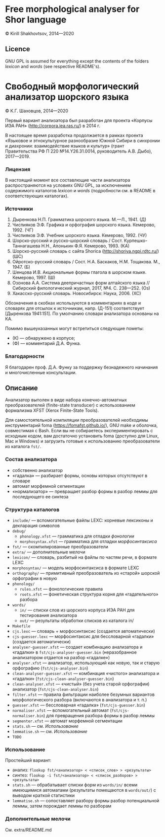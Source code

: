# Free morphological analyser for Shor language
© Kirill Shakhovtsov, 2014—2020

## Licence
GNU GPL is assumed for everything except the contents of the folders _lexicon_ and _words_ (see respective README's).

# Свободный морфологический анализатор шорского языка
© К.Г. Шаховцов, 2014—2020

Первый вариант анализатора был разработан для проекта «Корпусы ИЭА РАН» (http://corpora.iea.ras.ru/) в 2014 г.

В настоящее время разработка продолжается в рамках проекта «Языковое и этнокультурное разнообразие Южной Сибири в синхронии и диахронии: взаимодействие языков и культур» (грант Правительства РФ П 220 №14.Y26.31.0014, руководитель А.В. Дыбо), 2017—2019.

### Лицензия
В настоящий момент все составлющие части анализатора распространяются на условиях GNU GPL, за исключением содержимого каталогов _lexicon_ и _words_ (подробности см. в README в соответствующих каталогах).

### Источники

1. Дыренкова Н.П. Грамматика шорского языка. М.—Л., 1941. (Д)
2. Чиспияков Э.Ф. Графика и орфография шорского языка. Кемерово, 1992. (ЧГ)
3. Чиспияков Э.Ф. Учебник шорского языка.  Кемерово, 1992. (ЧУ)
4. Шорско-русский и русско-шорский словарь / Сост. Курпешко-Таннагашева Н.Н., Апонькин Ф.Я. Кемерово, 1993. (КА)
5. Шорско-русский словарь с сайта Shorica (http://shoriya.ngpi.rdtc.ru/) (ШС)
6. Ойротско-русский словарь / Сост. Н.А. Баскаков, Н.М. Тощакова. М., 1947. (Б)
7. Шенцова И.В. Акциональные формы глагола в шорском языке. Кемерово, 1997. (Ш)
8. Озонова А.А. Система деепричастных форм алтайского языка // Сибирский филологический журнал, 2017, №4. С. 238—252. (Оз)
9. Хакасско-русский словарь. Новосибирск: Наука, 2006. (ХС)

Обозначения в скобках используются в комментариях в коде и словарях для отсылок к источникам, напр. (Д-151) соответствует [Дыренкова 1941:151]. По умолчанию словари анализатора основаны на КА.

Помимо вышеуказанных могут встретиться следующие пометы:
* (К) — обнаружено в корпусе;
* (Ф) — комментарий Д.А. Функа.

### Благодарности
Я благодарен проф. Д.А. Функу за поддержку безнадежного начинания и многочисленные консультации.

## Описание
Анализатор выполен в виде набора конечно-автоматных преобразователей (finite-state transducer) с использованием формализма XFST (Xerox Finite-State Tools).

Для самостоятельной компиляции преобразователей необходимы инструментарий foma (https://fomafst.github.io/), GNU make и оболочка, совместимая с Bash. Если вы не собираетесь экспериментировать с исходным кодом, вам достаточно установить foma (доступно для Linux, Mac и Windows) и загрузить готовые к использованию преобразователи из каталога `fst/`.

### Состав анализатора
* собственно анализатор
* «гадалка» — разбирает формы, основы которых отсутствуют в словаре
* автомат морфемной сегментации
* «нормализатор» — превращает разбор формы в разбор леммы для последующего ее синтеза

### Структура каталогов
* `include/` — вспомогательные файлы LEXC: корневые лексиконы и декларация символов
* `debug/`
	* `phonology.xfst` — грамматика для отладки _фонологии_
	* `morphosyntax.xfst` — грамматика для отладки _морфосинтаксиса_
* `fst/` — скомпилированные преобразователи
* `extra/` — дополнительные мелочи
* `lexicon/` — словарь, разбитый на файлы по частям речи, в формате LEXC
* `morphosyntax/` — модель морфосинтаксиса в формате LEXC
* `orthography/` — примитивный преобразователь из «старой» шорской орфографии в новую
* `phonology/`
	* `rules.xfst` — фонологические правила
	* `roots.xfst` — фонетическая структура корня для «гадательного» разбора
* `words/`
	* `in/` — списки слов из шорского корпуса ИЭА РАН для тестирования анализатора
	* `out/` — результаты обработки списков из каталога in/
* `Makefile`
* `cjs.lexc` — словарь + морфосинтаксис (создается автоматически)
* `cjs-guesser.lexc` — морфосинтаксис для бессловарной «гадалки» (создается автоматически)
* `analyser-guesser.xfst` — создает комбинацию анализатора и «гадалки» в `fst/cjs-analyser-guesser.bin` (неразобранное анализатором отдается на разбор «гадалке»)
* `analyser.xfst` — анализатор, использующий как новую, так и старую орфографию (`fst/cjs-analyser.bin`)
* `clean-analyser-guesser.xfst` — комбинация «чистого» анализатора и «гадалки» (`fst/cjs-clean-analyser-guesser.bin`)
* `clean-analyser.xfst` — «чистый» (без учета старой орфографии) анализатор (`fst/cjs-clean-analyser.bin`)
* `filter.xfst` — правила фильтрации наиболее безумных вариантов морфологического разбора (включаются в анализатора и т. п.)
* `guesser.xfst` — бессловарная «гадалка» (`fst/cjs-guesser.bin`)
* `normaliser.xfst` — вспомогательный автомат (`fst/cjs-normaliser.bin`) для превращения разбора формы в разбор леммы
* `segmenter.xfst` — автомат морфемной сегментации
* `stats.sh` — см. _Использование_
* `lemmatise.sh` — см. _Использование_
* `TODO`

### Использование
Простейший вариант:
* анализ: `flookup fst/<анализатор> < <список_слов> > <результаты>`
* синтез: `flookup -i fst/<анализатор> < <список_разборов> > <результаты>`
* `stats.sh` — обрабатывает списки форм из `words/in/` всеми имеющимися автоматами (результаты помещаются в `words/out/`) с выводом краткой статистики
* `lemmatise.sh` — сопоставляет разбору формы разбор потенциальной леммы, затем порождает леммы по разборам

### Дополнительные мелочи
См. extra/README.md
